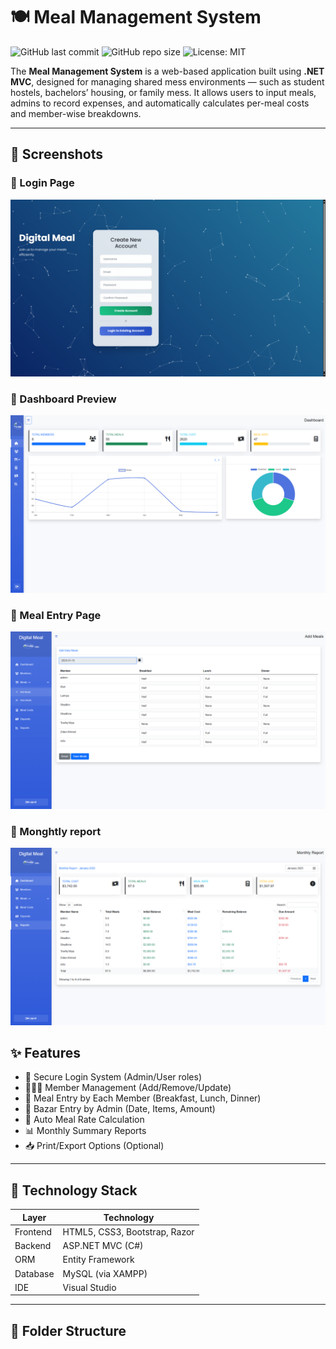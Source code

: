 # 🍽️ Meal Management System

![GitHub last commit](https://img.shields.io/github/last-commit/your-username/meal-management-system?style=flat-square)
![GitHub repo size](https://img.shields.io/github/repo-size/your-username/meal-management-system?style=flat-square)
![License: MIT](https://img.shields.io/badge/License-MIT-blue.svg?style=flat-square)

The **Meal Management System** is a web-based application built using **.NET MVC**, designed for managing shared mess environments — such as student hostels, bachelors’ housing, or family mess. It allows users to input meals, admins to record expenses, and automatically calculates per-meal costs and member-wise breakdowns.

---

## 📸 Screenshots

### 🔻 Login Page
![Login paged Screenshot](https://github.com/CodeByMoheb/Meal_Management_System/blob/main/project%20show/Screenshot%202025-01-18%20015354.png)

### 🔻 Dashboard Preview
![Dashboard](https://github.com/CodeByMoheb/Meal_Management_System/blob/main/Screenshot%202025-01-18%20015427.png)

### 🔻 Meal Entry Page

![meal entry Screenshot](https://github.com/CodeByMoheb/Meal_Management_System/blob/main/Screenshot%202025-01-18%20015616.png?raw=true)


### 🔻 Monghtly report

![Monthly report](https://github.com/CodeByMoheb/Meal_Management_System/blob/main/project%20show/Screenshot%202025-01-18%20015732.png)


## ✨ Features

- 🔐 Secure Login System (Admin/User roles)
- 🧑‍🤝‍🧑 Member Management (Add/Remove/Update)
- 🍛 Meal Entry by Each Member (Breakfast, Lunch, Dinner)
- 🛒 Bazar Entry by Admin (Date, Items, Amount)
- 🔄 Auto Meal Rate Calculation
- 📊 Monthly Summary Reports
- 📥 Print/Export Options (Optional)

---

## 🧱 Technology Stack

| Layer     | Technology                        |
|-----------|-----------------------------------|
| Frontend  | HTML5, CSS3, Bootstrap, Razor     |
| Backend   | ASP.NET MVC (C#)                  |
| ORM       | Entity Framework                  |
| Database  | MySQL (via XAMPP)                 |
| IDE       | Visual Studio                     |

---

## 📁 Folder Structure

